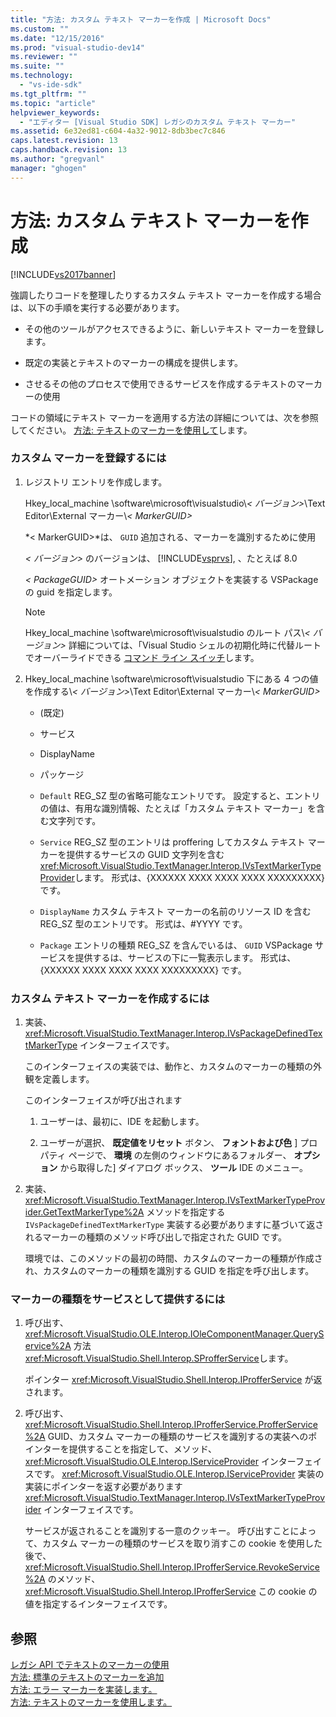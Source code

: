 ```yaml
---
title: "方法: カスタム テキスト マーカーを作成 | Microsoft Docs"
ms.custom: ""
ms.date: "12/15/2016"
ms.prod: "visual-studio-dev14"
ms.reviewer: ""
ms.suite: ""
ms.technology: 
  - "vs-ide-sdk"
ms.tgt_pltfrm: ""
ms.topic: "article"
helpviewer_keywords: 
  - "エディター [Visual Studio SDK] レガシのカスタム テキスト マーカー"
ms.assetid: 6e32ed81-c604-4a32-9012-8db3bec7c846
caps.latest.revision: 13
caps.handback.revision: 13
ms.author: "gregvanl"
manager: "ghogen"
---
```

# 方法: カスタム テキスト マーカーを作成
[!INCLUDE[vs2017banner](../code-quality/includes/vs2017banner.md)]

強調したりコードを整理したりするカスタム テキスト マーカーを作成する場合は、以下の手順を実行する必要があります。  
  
-   その他のツールがアクセスできるように、新しいテキスト マーカーを登録します。  
  
-   既定の実装とテキストのマーカーの構成を提供します。  
  
-   させるその他のプロセスで使用できるサービスを作成するテキストのマーカーの使用  
  
 コードの領域にテキスト マーカーを適用する方法の詳細については、次を参照してください。 [方法: テキストのマーカーを使用して](../extensibility/how-to-use-text-markers.md)します。  
  
### <a name="to-register-a-custom-marker"></a>カスタム マーカーを登録するには  
  
1.  レジストリ エントリを作成します。  
  
     Hkey_local_machine \software\microsoft\visualstudio\\*\< バージョン>*\Text Editor\External マーカー\\*\< MarkerGUID>*  
  
     *\< MarkerGUID>*は、 `GUID` 追加される、マーカーを識別するために使用  
  
     *\< バージョン>* のバージョンは、 [!INCLUDE[vsprvs](../code-quality/includes/vsprvs_md.md)], 、たとえば 8.0  
  
     *\< PackageGUID>* オートメーション オブジェクトを実装する VSPackage の guid を指定します。  
  
    > [!NOTE]
    >  Hkey_local_machine \software\microsoft\visualstudio のルート パス\\*\< バージョン>* 詳細については、「Visual Studio シェルの初期化時に代替ルートでオーバーライドできる [コマンド ライン スイッチ](../extensibility/command-line-switches-visual-studio-sdk.md)します。  
  
2.  Hkey_local_machine \software\microsoft\visualstudio 下にある 4 つの値を作成する\\*\< バージョン>*\Text Editor\External マーカー\\*\< MarkerGUID>*  
  
    -   (既定)  
  
    -   サービス  
  
    -   DisplayName  
  
    -   パッケージ  
  
    -   `Default` REG_SZ 型の省略可能なエントリです。 設定すると、エントリの値は、有用な識別情報、たとえば「カスタム テキスト マーカー」を含む文字列です。  
  
    -   `Service` REG_SZ 型のエントリは proffering してカスタム テキスト マーカーを提供するサービスの GUID 文字列を含む <xref:Microsoft.VisualStudio.TextManager.Interop.IVsTextMarkerTypeProvider>します。 形式は、{XXXXXX XXXX XXXX XXXX XXXXXXXXX} です。  
  
    -   `DisplayName` カスタム テキスト マーカーの名前のリソース ID を含む REG_SZ 型のエントリです。 形式は、#YYYY です。  
  
    -   `Package` エントリの種類 REG_SZ を含んでいるは、 `GUID` VSPackage サービスを提供するは、サービスの下に一覧表示します。 形式は、{XXXXXX XXXX XXXX XXXX XXXXXXXXX} です。  
  
### <a name="to-create-a-custom-text-marker"></a>カスタム テキスト マーカーを作成するには  
  
1.  実装、 <xref:Microsoft.VisualStudio.TextManager.Interop.IVsPackageDefinedTextMarkerType> インターフェイスです。  
  
     このインターフェイスの実装では、動作と、カスタムのマーカーの種類の外観を定義します。  
  
     このインターフェイスが呼び出されます  
  
    1.  ユーザーは、最初に、IDE を起動します。  
  
    2.  ユーザーが選択、 **既定値をリセット** ボタン、 **フォントおよび色** ] プロパティ ページで、 **環境** の左側のウィンドウにあるフォルダー、 **オプション** から取得した] ダイアログ ボックス、 **ツール** IDE のメニュー。  
  
2.  実装、 <xref:Microsoft.VisualStudio.TextManager.Interop.IVsTextMarkerTypeProvider.GetTextMarkerType%2A> メソッドを指定する `IVsPackageDefinedTextMarkerType` 実装する必要がありますに基づいて返されるマーカーの種類のメソッド呼び出しで指定された GUID です。  
  
     環境では、このメソッドの最初の時間、カスタムのマーカーの種類が作成され、カスタムのマーカーの種類を識別する GUID を指定を呼び出します。  
  
### <a name="to-proffer-your-marker-type-as-a-service"></a>マーカーの種類をサービスとして提供するには  
  
1.  呼び出す、 <xref:Microsoft.VisualStudio.OLE.Interop.IOleComponentManager.QueryService%2A> 方法 <xref:Microsoft.VisualStudio.Shell.Interop.SProfferService>します。  
  
     ポインター <xref:Microsoft.VisualStudio.Shell.Interop.IProfferService> が返されます。  
  
2.  呼び出す、 <xref:Microsoft.VisualStudio.Shell.Interop.IProfferService.ProfferService%2A> GUID、カスタム マーカーの種類のサービスを識別するの実装へのポインターを提供することを指定して、メソッド、 <xref:Microsoft.VisualStudio.OLE.Interop.IServiceProvider> インターフェイスです。  <xref:Microsoft.VisualStudio.OLE.Interop.IServiceProvider> 実装の実装にポインターを返す必要があります <xref:Microsoft.VisualStudio.TextManager.Interop.IVsTextMarkerTypeProvider> インターフェイスです。  
  
     サービスが返されることを識別する一意のクッキー。 呼び出すことによって、カスタム マーカーの種類のサービスを取り消すこの cookie を使用した後で、 <xref:Microsoft.VisualStudio.Shell.Interop.IProfferService.RevokeService%2A> のメソッド、 <xref:Microsoft.VisualStudio.Shell.Interop.IProfferService> この cookie の値を指定するインターフェイスです。  
  
## <a name="see-also"></a>参照  
 [レガシ API でテキストのマーカーの使用](../extensibility/using-text-markers-with-the-legacy-api.md)   
 [方法: 標準のテキストのマーカーを追加](../extensibility/how-to-add-standard-text-markers.md)   
 [方法: エラー マーカーを実装します。](../extensibility/how-to-implement-error-markers.md)   
 [方法: テキストのマーカーを使用します。](../extensibility/how-to-use-text-markers.md)